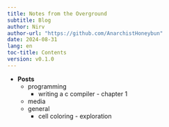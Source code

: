 ```yaml
---
title: Notes from the Overground
subtitle: Blog
author: Nirv
author-url: "https://github.com/AnarchistHoneybun"
date: 2024-08-31
lang: en
toc-title: Contents
version: v0.1.0
---
```



<ul class="tree"><li><p style="margin: 0;"><strong>Posts</strong></p>

* programming
  * writing a c compiler - chapter 1
* media
* general
  * cell coloring - exploration

</li></ul>
